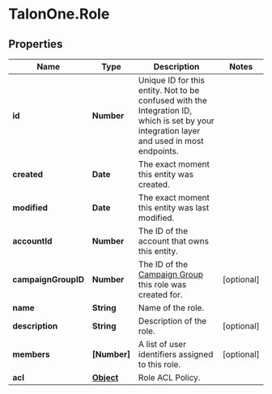 # TalonOne.Role

## Properties

Name | Type | Description | Notes
------------ | ------------- | ------------- | -------------
**id** | **Number** | Unique ID for this entity. Not to be confused with the Integration ID, which is set by your integration layer and used in most endpoints. | 
**created** | **Date** | The exact moment this entity was created. | 
**modified** | **Date** | The exact moment this entity was last modified. | 
**accountId** | **Number** | The ID of the account that owns this entity. | 
**campaignGroupID** | **Number** | The ID of the [Campaign Group](https://docs.talon.one/docs/product/account/managing-campaign-groups/) this role was created for.  | [optional] 
**name** | **String** | Name of the role. | 
**description** | **String** | Description of the role. | [optional] 
**members** | **[Number]** | A list of user identifiers assigned to this role. | [optional] 
**acl** | [**Object**](.md) | Role ACL Policy. | 


